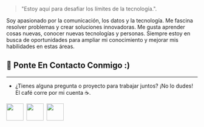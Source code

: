 > "Estoy aquí para desafiar los límites de la tecnología.".

Soy apasionado por la comunicación, los datos y la tecnología. Me fascina resolver problemas y crear soluciones innovadoras. Me gusta aprender cosas nuevas, conocer nuevas tecnologías y personas. Siempre estoy en busca de oportunidades para ampliar mi conocimiento y mejorar mis habilidades en estas  áreas.

  ## 📩 Ponte En Contacto Conmigo :)
-----
* ¿Tienes alguna pregunta o proyecto para trabajar juntos? ¡No lo dudes! El café corre por mi cuenta ☕.

<p align="left" >
      <a href="mailto:mitchelingsus@gmail.com?Subject=I%20want%20propose%20you%20something" target="_blank" rel="noreferrer"><img src="https://user-images.githubusercontent.com/48330849/172060688-5e1bf6ca-7bb9-43a2-b202-001170434946.png"  width="45"></a>&nbsp;
        <a href="https://www.linkedin.com/in/misuspy" target="_blank" rel="noreferrer"><img src="https://user-images.githubusercontent.com/48330849/172059761-c87c0437-c1b5-4e33-8d3e-e00adf4afc57.png"  width="45"></a>&nbsp;
      <a href="https://www.youtube.com/@mi_sus" target="_blank" rel="noreferrer"><img src="https://user-images.githubusercontent.com/48330849/172059795-66f4370f-8697-42b5-bcb4-b83ebc10f721.png"  width="45"></a>
</p>